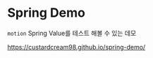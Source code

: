 # Spring Demo

`motion` Spring Value를 테스트 해볼 수 있는 데모

https://custardcream98.github.io/spring-demo/
